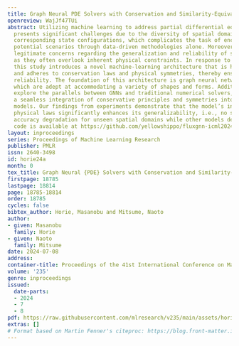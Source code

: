 ```yaml
---
title: Graph Neural PDE Solvers with Conservation and Similarity-Equivariance
openreview: WajJf47TUi
abstract: Utilizing machine learning to address partial differential equations (PDEs)
  presents significant challenges due to the diversity of spatial domains and their
  corresponding state configurations, which complicates the task of encompassing all
  potential scenarios through data-driven methodologies alone. Moreover, there are
  legitimate concerns regarding the generalization and reliability of such approaches,
  as they often overlook inherent physical constraints. In response to these challenges,
  this study introduces a novel machine-learning architecture that is highly generalizable
  and adheres to conservation laws and physical symmetries, thereby ensuring greater
  reliability. The foundation of this architecture is graph neural networks (GNNs),
  which are adept at accommodating a variety of shapes and forms. Additionally, we
  explore the parallels between GNNs and traditional numerical solvers, facilitating
  a seamless integration of conservative principles and symmetries into machine learning
  models. Our findings from experiments demonstrate that the model’s inclusion of
  physical laws significantly enhances its generalizability, i.e., no significant
  accuracy degradation for unseen spatial domains while other models degrade. The
  code is available at https://github.com/yellowshippo/fluxgnn-icml2024.
layout: inproceedings
series: Proceedings of Machine Learning Research
publisher: PMLR
issn: 2640-3498
id: horie24a
month: 0
tex_title: Graph Neural {PDE} Solvers with Conservation and Similarity-Equivariance
firstpage: 18785
lastpage: 18814
page: 18785-18814
order: 18785
cycles: false
bibtex_author: Horie, Masanobu and Mitsume, Naoto
author:
- given: Masanobu
  family: Horie
- given: Naoto
  family: Mitsume
date: 2024-07-08
address:
container-title: Proceedings of the 41st International Conference on Machine Learning
volume: '235'
genre: inproceedings
issued:
  date-parts:
  - 2024
  - 7
  - 8
pdf: https://raw.githubusercontent.com/mlresearch/v235/main/assets/horie24a/horie24a.pdf
extras: []
# Format based on Martin Fenner's citeproc: https://blog.front-matter.io/posts/citeproc-yaml-for-bibliographies/
---
```

